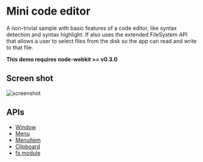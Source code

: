 # Mini code editor

A non-trivial sample with basic features of a code editor, like syntax detection and syntax highlight. If also uses the extended FileSystem API that allows a user to select files from the disk so the app can read and write to that file.

**This demo requires node-webkit >= v0.3.0** 

## Screen shot

![screenshot](http://ww3.sinaimg.cn/large/6556d357tw1dxtz5nih7oj.jpg)

## APIs

* [Window](https://github.com/rogerwang/node-webkit/wiki/Window)
* [Menu](https://github.com/rogerwang/node-webkit/wiki/Menu)
* [MenuItem](https://github.com/rogerwang/node-webkit/wiki/MenuItem)
* [Clipboard](https://github.com/rogerwang/node-webkit/wiki/Clipboard)
* [fs module](http://nodejs.org/api/fs.html)
